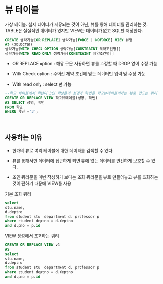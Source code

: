 # 뷰 테이블

가상 테이블. 실제 데이터가 저장되는 것이 아닌, 뷰를 통해 데이터를 관리하는 것. TABLE은 실질적인 데이터가 있지만 VIEW는 데이터가 없고 SQL만 저장한다.

```sql
CREATE 생략가능[OR REPLACE] 생략가능[FORCE | NOFORCE] VIEW 뷰명
AS (SELECT문)
생략가능[WITH CHECK OPTION 생략가능[CONSTRAINT 제약조건명]]
생략가능[WITH READ ONLY 생략가능[CONSTRAINT 제약조건명]]
```

- OR REPLACE option : 해당 구문 사용하면 뷰를 수정할 때 DROP 없이 수정 가능

- With Check option : 주어진 제약 조건에 맞는 데이터만 입력 및 수정 가능

- With read only : select 만 가능

```sql
--학교 테이블에서 학년이 3인 학생들의 성명과 학번을 학교뷰테이블이라는 뷰로 만드는 쿼리
CREATE OR REPLACE VIEW 학교뷰테이블(성명, 학번)
AS SELECT 성명, 학번
FROM 학교
WHERE 학년 ='3';
```

<br/>

## 사용하는 이유

- 한개의 뷰로 여러 테이블에 대한 데이터를 검색할 수 있다.

- 뷰를 통해서만 데이터에 접근하게 되면 뷰에 없는 데이터를 안전하게 보호할 수 있다.

- 조인 쿼리문을 매번 작성하기 보다는 조회 쿼리문을 뷰로 만들어놓고 뷰를 조회하는 것이 편하기 때문에 VIEW를 사용

기본 조회 쿼리

```sql
select
stu.name,
d.deptno
from student stu, department d, professor p
where student deptno = d.deptno
and d.pno = p.id
```

VIEW 생성해서 조회하는 쿼리

```sql
CREATE OR REPLACE VIEW v1
AS
select
stu.name,
d.deptno
from student stu, department d, professor p
where student deptno = d.deptno
and d.pno = p.id;
```
